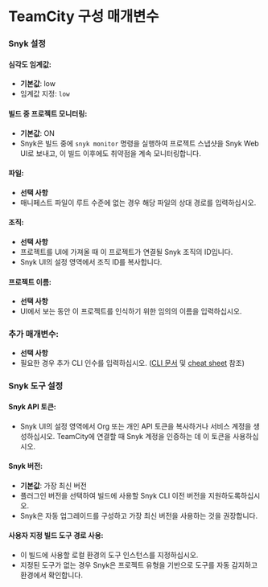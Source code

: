 # TeamCity 구성 매개변수

### Snyk 설정

#### 심각도 임계값:

* **기본값**: low
* 임계값 지정: `low`

#### 빌드 중 프로젝트 모니터링:

* **기본값**: ON
* Snyk은 빌드 중에 `snyk monitor` 명령을 실행하여 프로젝트 스냅샷을 Snyk Web UI로 보내고, 이 빌드 이후에도 취약점을 계속 모니터링합니다.

#### 파일:

* **선택 사항**
* 매니페스트 파일이 루트 수준에 없는 경우 해당 파일의 상대 경로를 입력하십시오.

#### 조직:

* **선택 사항**
* 프로젝트를 UI에 가져올 때 이 프로젝트가 연결될 Snyk 조직의 ID입니다.
* Snyk UI의 설정 영역에서 조직 ID를 복사합니다.

#### 프로젝트 이름:

* **선택 사항**
* UI에서 보는 동안 이 프로젝트를 인식하기 위한 임의의 이름을 입력하십시오.

### 추가 매개변수:

* **선택 사항**
* 필요한 경우 추가 CLI 인수를 입력하십시오. ([CLI 문서](../../../snyk-cli/) 및 [cheat sheet](https://snyk.io/blog/snyk-cli-cheat-sheet/) 참조)

### Snyk 도구 설정

#### Snyk API 토큰:

* Snyk UI의 설정 영역에서 Org 또는 개인 API 토큰을 복사하거나 서비스 계정을 생성하십시오. TeamCity에 연결할 때 Snyk 계정을 인증하는 데 이 토큰을 사용하십시오.

#### Snyk 버전:

* **기본값**: 가장 최신 버전
* 플러그인 버전을 선택하여 빌드에 사용할 Snyk CLI 이전 버전을 지원하도록하십시오.
* Snyk은 자동 업그레이드를 구성하고 가장 최신 버전을 사용하는 것을 권장합니다.

#### 사용자 지정 빌드 도구 경로 사용:

* 이 빌드에 사용할 로컬 환경의 도구 인스턴스를 지정하십시오.
* 지정된 도구가 없는 경우 Snyk은 프로젝트 유형을 기반으로 도구를 자동 감지하고 환경에서 확인합니다.
